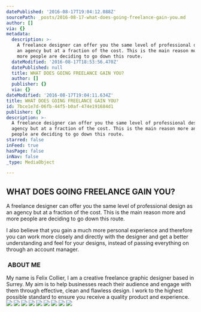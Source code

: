 ```yaml
---
datePublished: '2016-08-17T19:04:12.088Z'
sourcePath: _posts/2016-08-17-what-does-going-freelance-gain-you.md
author: []
via: {}
metadata:
  description: >-
    A freelance designer can offer you the same level of professional design as
    an agency but at a fraction of the cost. This is the main reason more and
    more people are deciding to go down this route.
  dateModified: '2016-08-17T18:53:56.470Z'
  datePublished: null
  title: WHAT DOES GOING FREELANCE GAIN YOU?
  author: []
  publisher: {}
  via: {}
dateModified: '2016-08-17T19:04:11.634Z'
title: WHAT DOES GOING FREELANCE GAIN YOU?
id: 7bce1e7d-06fb-44f5-b0af-474e191684d1
publisher: {}
description: >-
  A freelance designer can offer you the same level of professional design as an
  agency but at a fraction of the cost. This is the main reason more and more
  people are deciding to go down this route.
starred: false
inFeed: true
hasPage: false
inNav: false
_type: MediaObject

---
```

## WHAT DOES GOING FREELANCE GAIN YOU?

A freelance designer can offer you the same level of professional design as an agency but at a fraction of the cost. This is the main reason more and more people are deciding to go down this route.

I also believe that you gain a much more personal experience and therefore you can work more closely and directly with the designer and get a better understanding and feel for your designs, instead of passing everything on through an account manager.

### ​ ABOUT ME

My name is Felix Collier, I am a creative freelance graphic designer based in Surrey. My aim is to help businesses reach their audience and engage with them through effective, clean and flawless design. I work to the highest possible standard to ensure you receive a quality product and experience.
![](https://the-grid-user-content.s3-us-west-2.amazonaws.com/422ae926-af0a-46cb-a83d-16dfb74f525b.png)
![](https://s3-us-west-2.amazonaws.com/the-grid-img/p/d4f97efa31ff582edebd0a217322d9ff3857fce6.png)
![](https://the-grid-user-content.s3-us-west-2.amazonaws.com/0b254540-3d45-42ab-9c96-d42669fa0260.png)
![](https://s3-us-west-2.amazonaws.com/the-grid-img/p/c4ffca7ea0b226c3c0227beac048f34ae5dc42b5.png)
![](https://the-grid-user-content.s3-us-west-2.amazonaws.com/04fb3809-d4df-4cc1-ab31-b4727713f69a.jpg)
![](https://the-grid-user-content.s3-us-west-2.amazonaws.com/6a5332d1-1124-499c-ad46-a558ff2969cc.png)
![](https://the-grid-user-content.s3-us-west-2.amazonaws.com/909c8274-eef1-4ad1-b36d-e949454ff8d2.jpg)
![](https://the-grid-user-content.s3-us-west-2.amazonaws.com/7854da38-34fa-4daf-8182-c4d375179f08.png)
![](https://the-grid-user-content.s3-us-west-2.amazonaws.com/35c07c8b-73e2-4b0b-a71e-5f284d26e1b2.png)